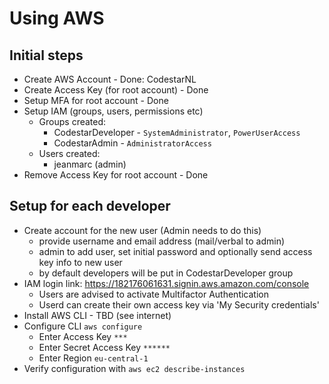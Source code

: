 # Using AWS

## Initial steps
* Create AWS Account - Done: CodestarNL
* Create Access Key (for root account) - Done
* Setup MFA for root account - Done
* Setup IAM (groups, users, permissions etc)
    * Groups created: 
        * CodestarDeveloper - `SystemAdministrator`, `PowerUserAccess`
        * CodestarAdmin - `AdministratorAccess`
    * Users created:
        * jeanmarc (admin)
* Remove Access Key for root account - Done

## Setup for each developer
* Create account for the new user (Admin needs to do this)
    * provide username and email address (mail/verbal to admin)
    * admin to add user, set initial password and optionally send access key info to new user
    * by default developers will be put in CodestarDeveloper group
* IAM login link: https://182176061631.signin.aws.amazon.com/console
    * Users are advised to activate Multifactor Authentication
    * Userd can create their own access key via 'My Security credentials'
* Install AWS CLI - TBD (see internet)
* Configure CLI `aws configure`
    * Enter Access Key `***`
    * Enter Secret Access Key `******`
    * Enter Region `eu-central-1`
* Verify configuration with `aws ec2 describe-instances`

